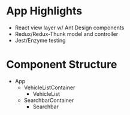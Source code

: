 # App Highlights
* React view layer w/ Ant Design components
* Redux/Redux-Thunk model and controller
* Jest/Enzyme testing

# Component Structure
* App
  * VehicleListContainer
    * VehicleList
  * SearchbarContainer
    * Searchbar

